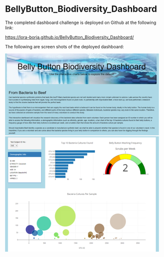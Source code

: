 # BellyButton_Biodiversity_Dashboard

The completed dashboard challenge is deployed on Github at the following link:

https://lora-borja.github.io/BellyButton_Biodiversity_Dashboard/


The following are screen shots of the deployed dashboard:

![Dashboard_Info](https://github.com/Lora-Borja/BellyButton_Biodiversity_Dashboard/blob/main/resources/Dashboard_Info.PNG)
![Dashboard_Charts](https://github.com/Lora-Borja/BellyButton_Biodiversity_Dashboard/blob/main/resources/Dashboard_Charts.PNG)
